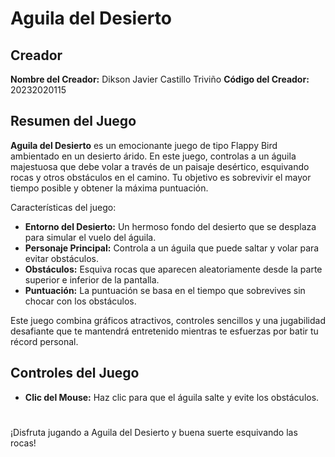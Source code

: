 # Aguila del Desierto

## Creador

**Nombre del Creador:** Dikson Javier Castillo Triviño
**Código del Creador:** 20232020115

## Resumen del Juego

**Aguila del Desierto** es un emocionante juego de tipo Flappy Bird ambientado en un desierto árido. En este juego, controlas a un águila majestuosa que debe volar a través de un paisaje desértico, esquivando rocas y otros obstáculos en el camino. Tu objetivo es sobrevivir el mayor tiempo posible y obtener la máxima puntuación. 

Características del juego:
- **Entorno del Desierto:** Un hermoso fondo del desierto que se desplaza para simular el vuelo del águila.
- **Personaje Principal:** Controla a un águila que puede saltar y volar para evitar obstáculos.
- **Obstáculos:** Esquiva rocas que aparecen aleatoriamente desde la parte superior e inferior de la pantalla.
- **Puntuación:** La puntuación se basa en el tiempo que sobrevives sin chocar con los obstáculos.

Este juego combina gráficos atractivos, controles sencillos y una jugabilidad desafiante que te mantendrá entretenido mientras te esfuerzas por batir tu récord personal.


## Controles del Juego

- **Clic del Mouse:** Haz clic para que el águila salte y evite los obstáculos.


#

¡Disfruta jugando a Aguila del Desierto y buena suerte esquivando las rocas!
